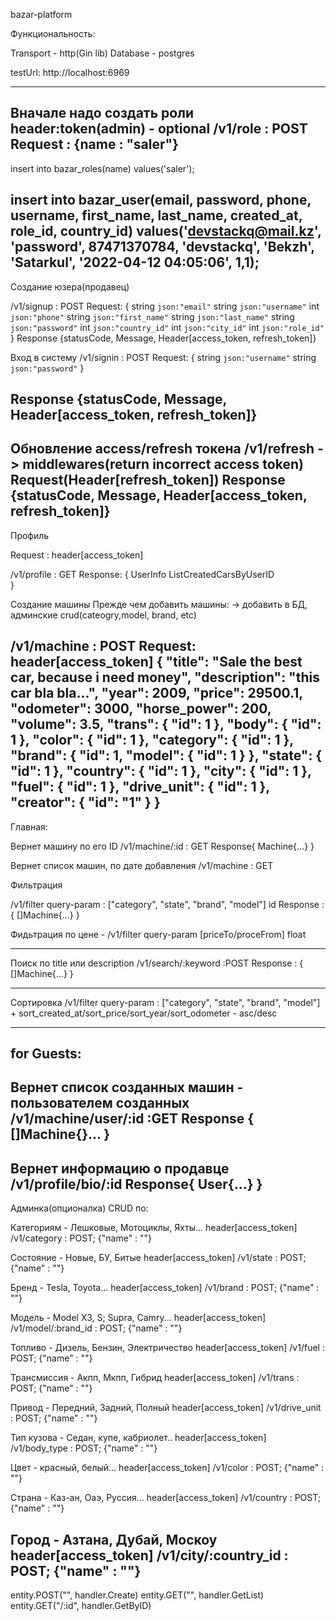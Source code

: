 bazar-platform

Функциональность:

Transport - http(Gin lib)
Database - postgres

testUrl: http://localhost:6969


-------------------------------
Вначале надо создать роли
header:token(admin) - optional
/v1/role : POST
Request : {name : "saler"}
-------------------------------
insert into bazar_roles(name) values('saler');

  insert into bazar_user(email, password, phone, username, first_name, last_name, created_at, role_id, country_id) values('devstackq@mail.kz', 'password', 87471370784, 'devstackq', 'Bekzh', 'Satarkul', '2022-04-12 04:05:06', 1,1);
-------------------------------

Создание юзера(продавец)

/v1/signup : POST
Request: 
{
	string `json:"email"`
	string `json:"username"`
	int `json:"phone"`
	string `json:"first_name"`
	string `json:"last_name"`
	string `json:"password"`
    int `json:"country_id"`
	int    `json:"city_id"`
	int `json:"role_id"`
}
Response {statusCode, Message, Header[access_token, refresh_token]}

Вход в систему
/v1/signin : POST
Request: 
{
	string `json:"username"`
	string `json:"password"`
}

Response {statusCode, Message, Header[access_token, refresh_token]}
------------------------------
Обновление access/refresh токена
/v1/refresh -> middlewares(return incorrect access token)
Request(Header[refresh_token])
Response {statusCode, Message, Header[access_token, refresh_token]}
------------------------------


Профиль

Request : header[access_token]

/v1/profile : GET
Response:  {
    UserInfo
    ListCreatedCarsByUserID    
}

Создание машины 
Прежде чем добавить машины: -> добавить  в БД, админские crud(cateogry,model, brand, etc)

/v1/machine : POST
Request:
 header[access_token]
{
    "title": "Sale the best car, because i need money",
    "description": "this car bla bla...",
    "year": 2009,
    "price": 29500.1,
    "odometer": 3000,
    "horse_power": 200,
    "volume": 3.5,
    "trans": {
        "id": 1
    },
    "body": {
        "id": 1
    },
    "color": {
        "id": 1
    },
    "category": {
        "id": 1
    },
    "brand": {
        "id": 1,
        "model": {
            "id": 1
        }
    },
    "state": {
        "id": 1
    },
    "country": {
        "id": 1
    },
    "city": {
        "id": 1
    },
    "fuel": {
        "id": 1
    },
    "drive_unit": {
        "id": 1
    },
    "creator": {
        "id": "1"
    }
}
------------------------------

Главная:

Вернет машину по его ID
/v1/machine/:id : GET
Response{
    Machine{...}
}

Вернет список машин, по дате добавления
/v1/machine : GET

Фильтрация

/v1/filter query-param : ["category", "state", "brand", "model"] id
Response : {
    []Machine{...}
}

Фидьтрация по цене - /v1/filter query-param [priceTo/proceFrom] float

------------------------------

Поиск по title или description
/v1/search/:keyword :POST
Response : {
    []Machine{...}
}

------------------------------
Сортировка
/v1/filter query-param : ["category", "state", "brand", "model"] +  sort_created_at/sort_price/sort_year/sort_odometer - asc/desc

------------------------------

for Guests:
-------------------------------
Вернет список созданных машин - пользователем созданных
/v1/machine/user/:id :GET
Response {
    []Machine{}...
}
-------------------------------
Вернет информацию о продавце
/v1/profile/bio/:id
Response{
    User{...}
}
------------------------------
Админка(опционалка) CRUD по:

Категориям - Лешковые, Мотоциклы, Яхты...
 header[access_token]
/v1/category : POST; {"name" : ""}

Состояние - Новые, БУ, Битые
 header[access_token]
/v1/state : POST; {"name" : ""}

Бренд  - Tesla, Toyota...
 header[access_token]
/v1/brand : POST; {"name" : ""}

Модель - Model X3, S;  Supra, Camry...
 header[access_token]
/v1/model/:brand_id : POST; {"name" : ""}

Топливо - Дизель, Бензин, Электричество
 header[access_token]
/v1/fuel : POST; {"name" : ""}

Трансмиссия - Акпп, Мкпп, Гибрид
 header[access_token]
/v1/trans : POST; {"name" : ""}

Привод - Передний, Задний, Полный
 header[access_token]
/v1/drive_unit : POST; {"name" : ""}

Тип кузова -  Седан, купе, кабриолет..
 header[access_token]
/v1/body_type : POST; {"name" : ""}

Цвет - красный, белый...
 header[access_token]
/v1/color : POST; {"name" : ""}

Страна - Каз-ан, Оаэ, Руссия...
 header[access_token]
/v1/country : POST; {"name" : ""}

Город - Азтана, Дубай, Москоу
 header[access_token]
/v1/city/:country_id : POST; {"name" : ""}
------------------------------

entity.POST("", handler.Create)
entity.GET("", handler.GetList)
entity.GET("/:id", handler.GetByID)